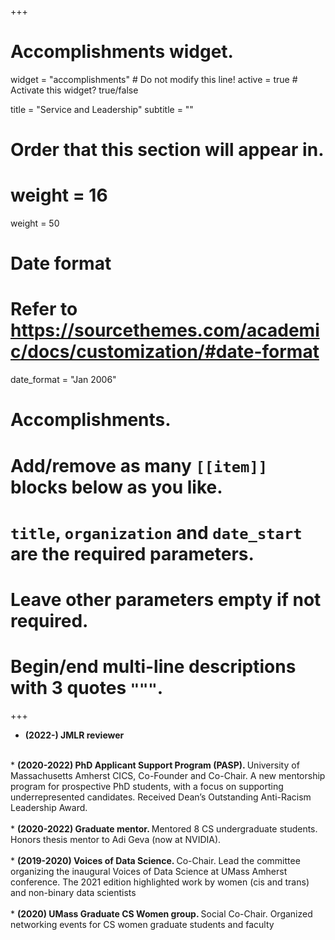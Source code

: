 +++
# Accomplishments widget.
widget = "accomplishments"  # Do not modify this line!
active = true  # Activate this widget? true/false

title = "Service and Leadership"
subtitle = ""

# Order that this section will appear in.
# weight = 16
weight = 50

# Date format
#   Refer to https://sourcethemes.com/academic/docs/customization/#date-format
date_format = "Jan 2006"

# Accomplishments.
#   Add/remove as many `[[item]]` blocks below as you like.
#   `title`, `organization` and `date_start` are the required parameters.
#   Leave other parameters empty if not required.
#   Begin/end multi-line descriptions with 3 quotes `"""`.
+++

* <b> (2022-) JMLR reviewer </b> <br> 
<br>
* <b> (2020-2022) PhD Applicant Support Program (PASP). </b> University of Massachusetts Amherst CICS, Co-Founder and Co-Chair. A new
mentorship program for prospective PhD students, with a focus on supporting underrepresented
candidates. Received Dean’s Outstanding Anti-Racism Leadership Award. <br> 
<br>
* <b> (2020-2022) Graduate mentor. </b> Mentored 8 CS undergraduate students. Honors thesis mentor to Adi Geva (now at NVIDIA).
<br>
<br>
* <b> (2019-2020) Voices of Data Science. </b> Co-Chair. Lead the committee organizing the inaugural Voices of Data Science
at UMass Amherst conference. The 2021 edition highlighted work by women (cis and trans) and non-binary
data scientists<br> 
<br>
* <b> (2020) UMass Graduate CS Women group. </b> Social Co-Chair. Organized networking events for CS women
graduate students and faculty<br> 
<br>
